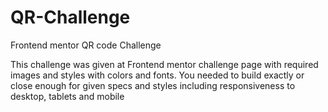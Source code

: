 # QR-Challenge
Frontend mentor QR code Challenge

This challenge was given at Frontend mentor challenge page with required images and styles with colors and fonts.
You needed to build exactly or close enough for given specs and styles including responsiveness to desktop, tablets and mobile

